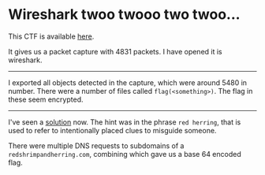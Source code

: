 # Wireshark twoo twooo two twoo...

This CTF is available [here](https://play.picoctf.org/practice/challenge/110?category=4&page=1&solved=1).

It gives us a packet capture with 4831 packets. I have opened it is wireshark.

---

I exported all objects detected in the capture, which were around 5480 in number. There were a number of files called `flag(<something>)`. The flag in these seem encrypted.

---

I've seen a [solution](https://www.youtube.com/watch?v=I_zb9ybAjvg) now. The hint was in the phrase `red herring`, that is used to refer to intentionally placed clues to misguide someone.

There were multiple DNS requests to subdomains of a `redshrimpandherring.com`, combining which gave us a base 64 encoded flag.